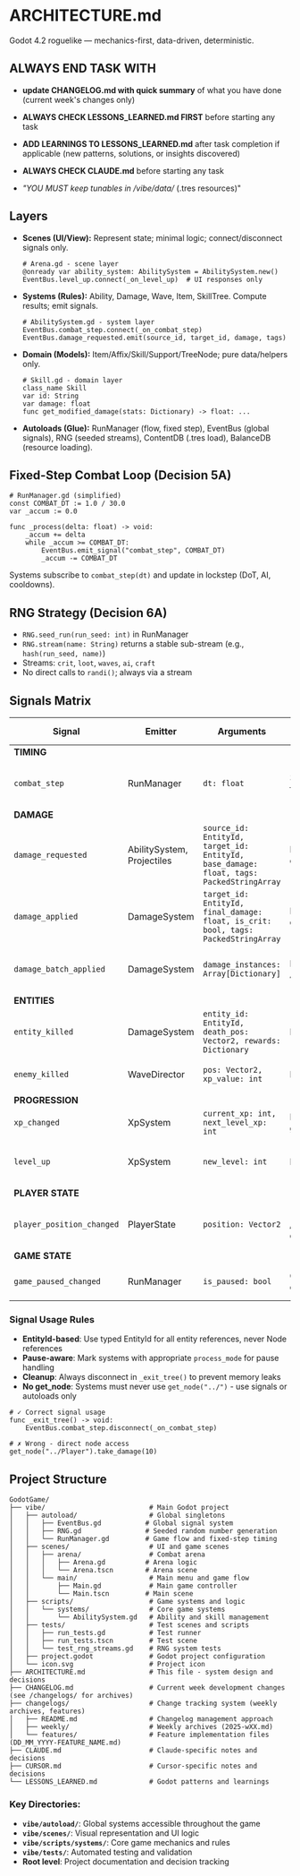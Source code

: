 # ARCHITECTURE.md
Godot 4.2 roguelike — mechanics-first, data-driven, deterministic.

## ALWAYS END TASK WITH ##
- **update CHANGELOG.md with quick summary** of what you have done (current week's changes only)
- **ALWAYS CHECK LESSONS_LEARNED.md FIRST** before starting any task
- **ADD LEARNINGS TO LESSONS_LEARNED.md** after task completion if applicable (new patterns, solutions, or insights discovered)
- **ALWAYS CHECK CLAUDE.md** before starting any task

- *"YOU MUST keep tunables in /vibe/data/* (.tres resources)"


## Layers
- **Scenes (UI/View):** Represent state; minimal logic; connect/disconnect signals only.
  ```gdscript
  # Arena.gd - scene layer
  @onready var ability_system: AbilitySystem = AbilitySystem.new()
  EventBus.level_up.connect(_on_level_up)  # UI responses only
  ```
- **Systems (Rules):** Ability, Damage, Wave, Item, SkillTree. Compute results; emit signals.
  ```gdscript
  # AbilitySystem.gd - system layer  
  EventBus.combat_step.connect(_on_combat_step)
  EventBus.damage_requested.emit(source_id, target_id, damage, tags)
  ```
- **Domain (Models):** Item/Affix/Skill/Support/TreeNode; pure data/helpers only.
  ```gdscript
  # Skill.gd - domain layer
  class_name Skill
  var id: String
  var damage: float
  func get_modified_damage(stats: Dictionary) -> float: ...
  ```
- **Autoloads (Glue):** RunManager (flow, fixed step), EventBus (global signals), RNG (seeded streams), ContentDB (.tres load), BalanceDB (resource loading).

## Fixed-Step Combat Loop (Decision 5A)
```gdscript
# RunManager.gd (simplified)
const COMBAT_DT := 1.0 / 30.0
var _accum := 0.0

func _process(delta: float) -> void:
    _accum += delta
    while _accum >= COMBAT_DT:
        EventBus.emit_signal("combat_step", COMBAT_DT)
        _accum -= COMBAT_DT
```

Systems subscribe to `combat_step(dt)` and update in lockstep (DoT, AI, cooldowns).

## RNG Strategy (Decision 6A)
- `RNG.seed_run(run_seed: int)` in RunManager
- `RNG.stream(name: String)` returns a stable sub-stream (e.g., `hash(run_seed, name)`)
- Streams: `crit`, `loot`, `waves`, `ai`, `craft`
- No direct calls to `randi()`; always via a stream


## Signals Matrix

| Signal | Emitter | Arguments | Cadence | Pause Behavior | Purpose |
|--------|---------|-----------|---------|----------------|---------|
| **TIMING** |
| `combat_step` | RunManager | `dt: float` | 30Hz fixed | Paused during UI | Drives deterministic combat updates |
| **DAMAGE** |
| `damage_requested` | AbilitySystem, Projectiles | `source_id: EntityId, target_id: EntityId, base_damage: float, tags: PackedStringArray` | Per collision | Active | Request damage calculation |
| `damage_applied` | DamageSystem | `target_id: EntityId, final_damage: float, is_crit: bool, tags: PackedStringArray` | Per damage | Active | Single damage instance applied |
| `damage_batch_applied` | DamageSystem | `damage_instances: Array[Dictionary]` | Per AoE/batch | Active | Multiple damage instances for AoE |
| **ENTITIES** |
| `entity_killed` | DamageSystem | `entity_id: EntityId, death_pos: Vector2, rewards: Dictionary` | Per death | Active | Entity death with typed rewards |
| `enemy_killed` | WaveDirector | `pos: Vector2, xp_value: int` | Per death | Active | Legacy enemy death (deprecated) |
| **PROGRESSION** |
| `xp_changed` | XpSystem | `current_xp: int, next_level_xp: int` | Per XP gain | Active | XP values updated |
| `level_up` | XpSystem | `new_level: int` | Per level | Triggers pause | Player leveled up, show CardPicker |
| **PLAYER STATE** |
| `player_position_changed` | PlayerState | `position: Vector2` | 10-15Hz / 12px delta | Active | Cached player position for systems |
| **GAME STATE** |
| `game_paused_changed` | RunManager | `is_paused: bool` | On state change | N/A | Game pause state coordination |

### Signal Usage Rules
- **EntityId-based**: Use typed EntityId for all entity references, never Node references
- **Pause-aware**: Mark systems with appropriate `process_mode` for pause handling  
- **Cleanup**: Always disconnect in `_exit_tree()` to prevent memory leaks
- **No get_node**: Systems must never use `get_node("../")` - use signals or autoloads only

```gdscript
# ✓ Correct signal usage
func _exit_tree() -> void:
    EventBus.combat_step.disconnect(_on_combat_step)

# ✗ Wrong - direct node access
get_node("../Player").take_damage(10)
```





## Project Structure

```
GodotGame/
├── vibe/                          # Main Godot project
│   ├── autoload/                  # Global singletons
│   │   ├── EventBus.gd           # Global signal system
│   │   ├── RNG.gd                # Seeded random number generation
│   │   └── RunManager.gd         # Game flow and fixed-step timing
│   ├── scenes/                    # UI and game scenes
│   │   ├── arena/                 # Combat arena
│   │   │   ├── Arena.gd          # Arena logic
│   │   │   └── Arena.tscn        # Arena scene
│   │   └── main/                  # Main menu and game flow
│   │       ├── Main.gd            # Main game controller
│   │       └── Main.tscn         # Main scene
│   ├── scripts/                   # Game systems and logic
│   │   └── systems/               # Core game systems
│   │       └── AbilitySystem.gd   # Ability and skill management
│   ├── tests/                     # Test scenes and scripts
│   │   ├── run_tests.gd           # Test runner
│   │   ├── run_tests.tscn         # Test scene
│   │   └── test_rng_streams.gd    # RNG system tests
│   ├── project.godot              # Godot project configuration
│   └── icon.svg                   # Project icon
├── ARCHITECTURE.md                # This file - system design and decisions
├── CHANGELOG.md                   # Current week development changes (see /changelogs/ for archives)
├── changelogs/                    # Change tracking system (weekly archives, features)
│   ├── README.md                  # Changelog management approach
│   ├── weekly/                    # Weekly archives (2025-wXX.md)
│   └── features/                  # Feature implementation files (DD_MM_YYYY-FEATURE_NAME.md)
├── CLAUDE.md                      # Claude-specific notes and decisions
├── CURSOR.md                      # Cursor-specific notes and decisions
└── LESSONS_LEARNED.md             # Godot patterns and learnings
```

### Key Directories:
- **`vibe/autoload/`**: Global systems accessible throughout the game
- **`vibe/scenes/`**: Visual representation and UI logic
- **`vibe/scripts/systems/`**: Core game mechanics and rules
- **`vibe/tests/`**: Automated testing and validation
- **Root level**: Project documentation and decision tracking

